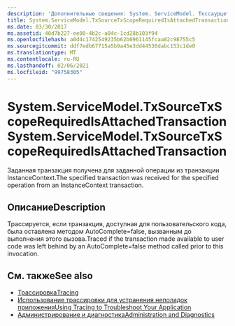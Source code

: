 ```yaml
---
description: 'Дополнительные сведения: System. ServiceModel. Ткссаурцетксскоперекуиредисаттачедтрансактион'
title: System.ServiceModel.TxSourceTxScopeRequiredIsAttachedTransaction
ms.date: 03/30/2017
ms.assetid: 40d7b227-ee00-4b2c-a04c-1cd28b103f94
ms.openlocfilehash: a0d4c1742549235b62b0961145fcaa82c98755c5
ms.sourcegitcommit: ddf7edb67715a5b9a45e3dd44536dabc153c1de0
ms.translationtype: MT
ms.contentlocale: ru-RU
ms.lasthandoff: 02/06/2021
ms.locfileid: "99758305"
---
```

# <a name="systemservicemodeltxsourcetxscoperequiredisattachedtransaction"></a><span data-ttu-id="7a1c0-103">System.ServiceModel.TxSourceTxScopeRequiredIsAttachedTransaction</span><span class="sxs-lookup"><span data-stu-id="7a1c0-103">System.ServiceModel.TxSourceTxScopeRequiredIsAttachedTransaction</span></span>

<span data-ttu-id="7a1c0-104">Заданная транзакция получена для заданной операции из транзакции InstanceContext.</span><span class="sxs-lookup"><span data-stu-id="7a1c0-104">The specified transaction was received for the specified operation from an InstanceContext transaction.</span></span>  
  
## <a name="description"></a><span data-ttu-id="7a1c0-105">Описание</span><span class="sxs-lookup"><span data-stu-id="7a1c0-105">Description</span></span>  

 <span data-ttu-id="7a1c0-106">Трассируется, если транзакция, доступная для пользовательского кода, была оставлена методом AutoComplete=false, вызванным до выполнения этого вызова.</span><span class="sxs-lookup"><span data-stu-id="7a1c0-106">Traced if the transaction made available to user code was left behind by an AutoComplete=false method called prior to this invocation.</span></span>  
  
## <a name="see-also"></a><span data-ttu-id="7a1c0-107">См. также</span><span class="sxs-lookup"><span data-stu-id="7a1c0-107">See also</span></span>

- [<span data-ttu-id="7a1c0-108">Трассировка</span><span class="sxs-lookup"><span data-stu-id="7a1c0-108">Tracing</span></span>](index.md)
- [<span data-ttu-id="7a1c0-109">Использование трассировки для устранения неполадок приложения</span><span class="sxs-lookup"><span data-stu-id="7a1c0-109">Using Tracing to Troubleshoot Your Application</span></span>](using-tracing-to-troubleshoot-your-application.md)
- [<span data-ttu-id="7a1c0-110">Администрирование и диагностика</span><span class="sxs-lookup"><span data-stu-id="7a1c0-110">Administration and Diagnostics</span></span>](../index.md)
